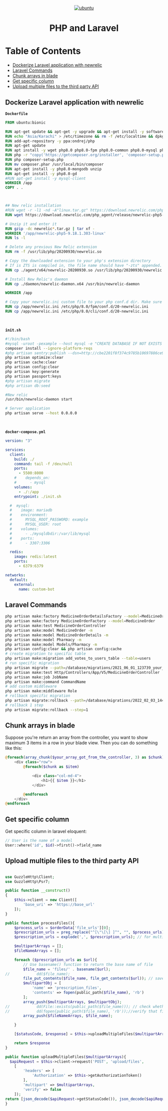 <div align="center">
  <a href="https://www.php.net/">
    <img alt="ubuntu" src="../logos/php.png"/>
  </a>
  <h1>PHP and Laravel</h1>
</div>

# Table of Contents

- [Dockerize Laravel application with newrelic](#dockerize-laravel-application-with-newrelic)
- [Laravel Commands](#laravel-commands)
- [Chunk arrays in blade](#chunk-arrays-in-blade)
- [Get specific column](#get-specific-column)
- [Upload multiple files to the third party API](#upload-multiple-files-to-the-third-party-api)

## Dockerize Laravel application with newrelic

**`Dockerfile`**

```Dockerfile
FROM ubuntu:bionic

RUN apt-get update && apt-get -y upgrade && apt-get install -y software-properties-common tzdata
RUN echo "Asia/Karachi" > /etc/timezone && rm -f /etc/localtime && dpkg-reconfigure -f noninteractive tzdata
RUN add-apt-repository -y ppa:ondrej/php
RUN apt-get update
RUN apt install -y wget php8.0 php8.0-fpm php8.0-common php8.0-mysql php8.0-xml php8.0-dev php8.0-xmlrpc php8.0-curl php8.0-mbstring php8.0-zip
RUN php -r "copy('https://getcomposer.org/installer', 'composer-setup.php');"
RUN php composer-setup.php
RUN mv composer.phar /usr/local/bin/composer
RUN apt-get install -y php8.0-mongodb unzip
RUN apt-get install -y php8.0-gd
#RUN apt-get install -y mysql-client
WORKDIR /app
COPY . .



## New relic installation
#RUN wget -r -l1 -nd -A"linux.tar.gz" https://download.newrelic.com/php_agent/release/
RUN wget https://download.newrelic.com/php_agent/release/newrelic-php5-9.18.1.303-linux.tar.gz

# Unzip it and enter it
RUN gzip -dc newrelic*.tar.gz | tar xf -
WORKDIR '/app/newrelic-php5-9.18.1.303-linux'
RUN ls -l

# Delete any previous New Relic extension
RUN rm -f /usr/lib/php/20200930/newrelic.so

# Copy the downloaded extension to your php's extension directory
# If is ZTS is compiled in, the file name should have "-zts" appended. See examples below.
RUN cp ./agent/x64/newrelic-20200930.so /usr/lib/php/20200930/newrelic.so

# Install New Relic's daemon
RUN cp ./daemon/newrelic-daemon.x64 /usr/bin/newrelic-daemon

WORKDIR /app

# Copy your newrelic.ini custom file to your php conf.d dir. Make sure your php reads .ini files from this directory.
RUN cp /app/newrelic.ini /etc/php/8.0/fpm/conf.d/20-newrelic.ini
RUN cp /app/newrelic.ini /etc/php/8.0/cli/conf.d/20-newrelic.ini
```

<br>

**`init.sh`**

```sh
#!/bin/bash
#mysql -uroot -pexample --host mysql -e "CREATE DATABASE IF NOT EXISTS maya_local;"
composer install --ignore-platform-reqs
#php artisan sentry:publish --dsn=http://cbe2201f8f374c9785b10697886ce902@3.0.117.15:9000/3
php artisan optimize:clear
php artisan cache:clear
php artisan config:clear
php artisan key:generate
php artisan passport:keys
#php artisan migrate
#php artisan db:seed

#New relic
/usr/bin/newrelic-daemon start

# Server application
php artisan serve --host 0.0.0.0
```

<br>

**`docker-compose.yml`**

```yml
version: "3"

services:
  client:
    build: ./
    command: tail -f /dev/null
    ports:
      - 5500:8000
    #    depends_on:
    #      - mysql
    volumes:
      - ./:/app
    entrypoint: ./init.sh

  #  mysql:
  #    image: mariadb
  #    environment:
  #      MYSQL_ROOT_PASSWORD: example
  #      MYSQL_USER: root
  #    volumes:
  #      - ./mysqldbdir:/var/lib/mysql
  #    ports:
  #      - 3307:3306

  redis:
    image: redis:latest
    ports:
      - 6379:6379

networks:
  default:
    external:
      name: custom-bot
```

## Laravel Commands

```sh
php artisan make:factory MedicineOrderDetailsFactory --model=MedicineOrderDetails
php artisan make:factory MedicineOrderFactory --model=MedicineOrder
php artisan make:test MedicineOrderController
php artisan make:model MedicineOrder -m
php artisan make:model MedicineOrderDetails -m
php artisan make:model Pharmacy -m
php artisan make:model Models/Pharmacy -m
php artisan config:clear && php artisan config:cache
# create migration to specific table
php artisan make:migration add_votes_to_users_table --table=users
# run specific migration
php artisan migrate --path=/database/migrations/2021_06_01_123739_your_file.php
php artisan make:test Http/Controllers/App/V5/MedicineOrderController
php artisan make:job JobName
php artisan make:command CommandName
# add custom middleware
php artisan make:middleware Role
# rollback specific migration
php artisan migrate:rollback --path=/database/migrations/2022_02_03_144724_your_file.php
# rollback 1 step
php artisan migrate:rollback --step=1
```

## Chunk arrays in blade

Suppose you're return an array from the controller, you want to show maximum 3 items in a row in your blade view. Then you can do something like this:

```php
@foreach(array_chunk($your_array_got_from_the_controller, 3) as $chunk)
    <div class="row">
        @foreach($chunk as $item)

            <div class="col-md-4">
                <h1>{{ $item }}</h1>
            </div>

        @endforeach
    </div>
@endforeach
```

## Get specific column

Get specific column in laravel eloquent:

```php
// User is the name of a model
User::where('id', $id)->first()->field_name
```

## Upload multiple files to the third party API

```php

use GuzzleHttp\Client;
use GuzzleHttp\Psr7;

public function __construct()
{
    $this->client = new Client([
        'base_uri' => 'https://base_url'
    ]);
}

public function processFiles(){
    $process_urls = $orderData['file_urls'][0];
    $prescription_urls = preg_replace("^[\"\[\] ]^", "", $process_urls);
    $prescription_urls = explode(',', $prescription_urls); // for multiple urls

    $multipartArrays = [];
    $fileNameArrays = [];

    foreach ($prescription_urls as $url){
        // Use basename() function to return the base name of file
        $file_name = 'files/' . basename($url);
//            dd($file_name);
        file_put_contents($file_name, file_get_contents($url)); // save file in public folder
        $multipartObj = [
            'name' => 'prescription_files',
            'contents' => fopen(public_path($file_name), 'rb')
        ];
        array_push($multipartArrays, $multipartObj);
//            dd(File::exists(public_path($file_name))); // check whether file exists
//            dd(fopen(public_path($file_name), 'rb'));//verify that file exists
        array_push($fileNameArrays, $file_name);

    }

    [$statusCode, $response] = $this->uploadMultipleFiles($multipartArrays);

    return $response
}

public function uploadMultipleFiles($multipartArrays){
  $apiRequest = $this->client->request('POST', 'upload/files',
    [
        'headers' => [
            'Authorization' => $this->getAuthorizationToken()
        ],
        'multipart' => $multipartArrays,
        'verify' => false
    ]);
return [json_decode($apiRequest->getStatusCode()), json_decode($apiRequest->getBody())];
}
```
